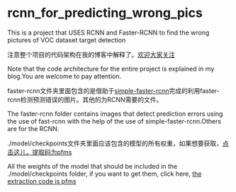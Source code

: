 # rcnn_for_predicting_wrong_pics
This is a project that USES RCNN and Faster-RCNN to find the wrong pictures of VOC dataset target detection

注意整个项目的代码架构在我的博客中解释了。[欢迎大家关注](https://www.cnblogs.com/ginkgo-/p/13838833.html)

Note that the code architecture for the entire project is explained in my blog.You are welcome to pay attention.

faster-rcnn文件夹里面包含的是借助于[simple-faster-rcnn](https://github.com/chenyuntc/simple-faster-rcnn-pytorch)完成的利用faster-rcnn检测预测错误的图片。其他的为RCNN需要的文件。

The faster-rcnn folder contains images that detect prediction errors using the use of fast-rcnn with the help of the use of simple-faster-rcnn.Others are for the RCNN.

./model/checkpoints文件夹里面应该包含的模型的所有权重，如果想要获取，[点击这儿，提取码为pfms](https://pan.baidu.com/s/1rCRXDiR_41KjEA9rBYyHYg)

All the weights of the model that should be included in the ./model/checkpoints folder, if you want to get them, click here, [the extraction code is pfms](https://pan.baidu.com/s/1rCRXDiR_41KjEA9rBYyHYg)
